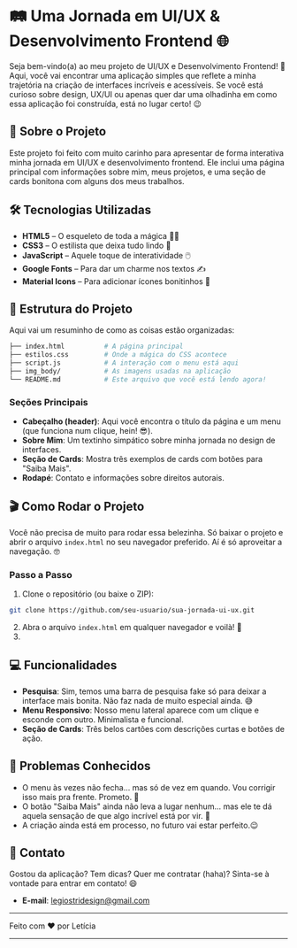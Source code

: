 # 🛤️ Uma Jornada em UI/UX & Desenvolvimento Frontend 🌐

Seja bem-vindo(a) ao meu projeto de UI/UX e Desenvolvimento Frontend! 🚀 Aqui, você vai encontrar uma aplicação simples que reflete a minha trajetória na criação de interfaces incríveis e acessíveis. Se você está curioso sobre design, UX/UI ou apenas quer dar uma olhadinha em como essa aplicação foi construída, está no lugar certo! 😉

## 📜 Sobre o Projeto

Este projeto foi feito com muito carinho para apresentar de forma interativa minha jornada em UI/UX e desenvolvimento frontend. Ele inclui uma página principal com informações sobre mim, meus projetos, e uma seção de cards bonitona com alguns dos meus trabalhos.

## 🛠️ Tecnologias Utilizadas

- **HTML5** – O esqueleto de toda a mágica 🧙‍♂️
- **CSS3** – O estilista que deixa tudo lindo 💅
- **JavaScript** – Aquele toque de interatividade 🖱️
- **Google Fonts** – Para dar um charme nos textos ✍️
- **Material Icons** – Para adicionar ícones bonitinhos 🎨

## 🎨 Estrutura do Projeto

Aqui vai um resuminho de como as coisas estão organizadas:

```bash
├── index.html          # A página principal
├── estilos.css         # Onde a mágica do CSS acontece
├── script.js           # A interação com o menu está aqui
├── img_body/           # As imagens usadas na aplicação
└── README.md           # Este arquivo que você está lendo agora!
```

### Seções Principais

- **Cabeçalho (header)**: Aqui você encontra o título da página e um menu (que funciona num clique, hein! 😎).
- **Sobre Mim**: Um textinho simpático sobre minha jornada no design de interfaces.
- **Seção de Cards**: Mostra três exemplos de cards com botões para "Saiba Mais".
- **Rodapé**: Contato e informações sobre direitos autorais.

## 🎬 Como Rodar o Projeto

Você não precisa de muito para rodar essa belezinha. Só baixar o projeto e abrir o arquivo `index.html` no seu navegador preferido. Aí é só aproveitar a navegação. 🤓

### Passo a Passo

1. Clone o repositório (ou baixe o ZIP):

```bash
git clone https://github.com/seu-usuario/sua-jornada-ui-ux.git
```

2. Abra o arquivo `index.html` em qualquer navegador e voilà! 🥳
3. 
## 💻 Funcionalidades

- **Pesquisa**: Sim, temos uma barra de pesquisa fake só para deixar a interface mais bonita. Não faz nada de muito especial ainda. 😅
- **Menu Responsivo**: Nosso menu lateral aparece com um clique e esconde com outro. Minimalista e funcional.
- **Seção de Cards**: Três belos cartões com descrições curtas e botões de ação.

## 🔧 Problemas Conhecidos

- O menu às vezes não fecha... mas só de vez em quando. Vou corrigir isso mais pra frente. Prometo. 😬
- O botão "Saiba Mais" ainda não leva a lugar nenhum... mas ele te dá aquela sensação de que algo incrível está por vir. 🤞
- A criação ainda está em processo, no futuro vai estar perfeito.😉

## 📧 Contato

Gostou da aplicação? Tem dicas? Quer me contratar (haha)? Sinta-se à vontade para entrar em contato! 😄

- **E-mail**: [legiostridesign@gmail.com](mailto:legiostridesign@gmail.com)

---

Feito com ❤️ por Letícia

---
